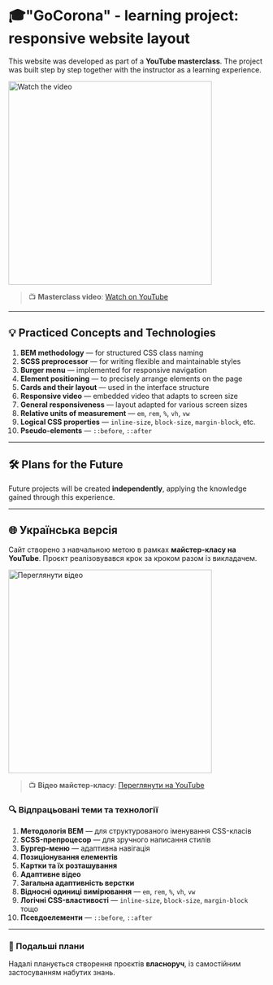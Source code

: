 # 🎓"GoCorona" - learning project: responsive website layout

This website was developed as part of a **YouTube masterclass**. The project was built step by step together with the instructor as a learning experience.

<a href="https://www.youtube.com/watch?v=sohdv21BVNI&list=PLM6XATa8CAG45G8-Qg79-9RDKvTuq_oUV" target="_blank">
  <img src="https://img.youtube.com/vi/sohdv21BVNI/hqdefault.jpg" alt="Watch the video" width="400">
</a>

> 📺 **Masterclass video**: [Watch on YouTube](https://www.youtube.com/watch?v=sohdv21BVNI&list=PLM6XATa8CAG45G8-Qg79-9RDKvTuq_oUV)

---

## 💡 Practiced Concepts and Technologies

1. **BEM methodology** — for structured CSS class naming  
2. **SCSS preprocessor** — for writing flexible and maintainable styles  
3. **Burger menu** — implemented for responsive navigation  
4. **Element positioning** — to precisely arrange elements on the page  
5. **Cards and their layout** — used in the interface structure  
6. **Responsive video** — embedded video that adapts to screen size  
7. **General responsiveness** — layout adapted for various screen sizes  
8. **Relative units of measurement** — `em`, `rem`, `%`, `vh`, `vw`  
9. **Logical CSS properties** — `inline-size`, `block-size`, `margin-block`, etc.  
10. **Pseudo-elements** — `::before`, `::after`

---

## 🛠️ Plans for the Future

Future projects will be created **independently**, applying the knowledge gained through this experience.

---

## 🌐 Українська версія

Сайт створено з навчальною метою в рамках **майстер-класу на YouTube**. Проєкт реалізовувався крок за кроком разом із викладачем.

<a href="https://www.youtube.com/watch?v=sohdv21BVNI&list=PLM6XATa8CAG45G8-Qg79-9RDKvTuq_oUV" target="_blank">
  <img src="https://img.youtube.com/vi/sohdv21BVNI/hqdefault.jpg" alt="Переглянути відео" width="400">
</a>

> 📺 **Відео майстер-класу**: [Переглянути на YouTube](https://www.youtube.com/watch?v=sohdv21BVNI&list=PLM6XATa8CAG45G8-Qg79-9RDKvTuq_oUV)

### 🔍 Відпрацьовані теми та технології

1. **Методологія BEM** — для структурованого іменування CSS-класів  
2. **SCSS-препроцесор** — для зручного написання стилів  
3. **Бургер-меню** — адаптивна навігація  
4. **Позиціонування елементів**  
5. **Картки та їх розташування**  
6. **Адаптивне відео**  
7. **Загальна адаптивність верстки**  
8. **Відносні одиниці вимірювання** — `em`, `rem`, `%`, `vh`, `vw`  
9. **Логічні CSS-властивості** — `inline-size`, `block-size`, `margin-block` тощо  
10. **Псевдоелементи** — `::before`, `::after`

---

### 🔧 Подальші плани

Надалі планується створення проєктів **власноруч**, із самостійним застосуванням набутих знань.

